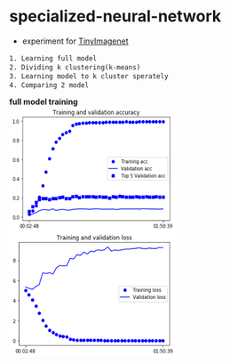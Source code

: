 # specialized-neural-network
- experiment for [TinyImagenet](https://tiny-imagenet.herokuapp.com/)
```
1. Learning full model 
2. Dividing k clustering(k-means)
3. Learning model to k cluster sperately
4. Comparing 2 model
```
**full model training**  
<img src="./img/full_model_training.png" width="300" height="450">

